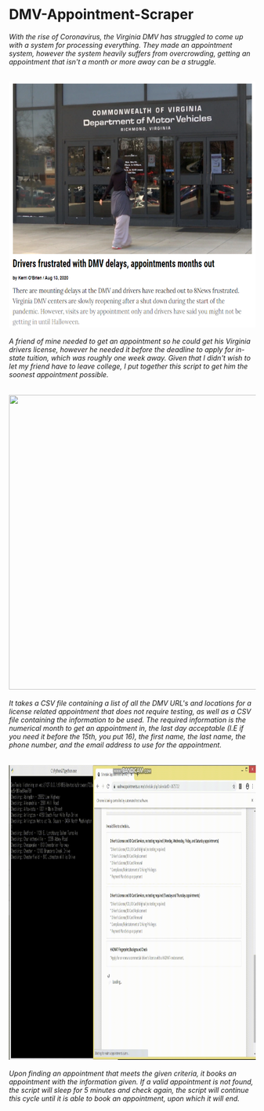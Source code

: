 # DMV-Appointment-Scraper
<h6>With the rise of Coronavirus, the Virginia DMV has struggled to come up with a system for processing everything. They made an appointment system, however the system heavily suffers from overcrowding, getting an appointment that isn't a month or more away can be a struggle.</h6>
<img src="https://github.com/gilbertlb/DMV-Appointment-Scraper/blob/master/readme%20resources/DMV.png" align="middle" height="500" width="600" >
<h6>A friend of mine needed to get an appointment so he could get his Virginia drivers license, however he needed it before the deadline to apply for in-state tuition, which was roughly one week away. Given that I didn't wish to let my friend have to leave college, I put together this script to get him the soonest appointment possible.</h6>
<img src="https://github.com/gilbertlb/DMV-Appointment-Scraper/blob/master/readme%20resources/output.gif" align="center" height="600" width="900" >
<h6>It takes a CSV file containing a list of all the DMV URL's and locations for a license related appointment that does not require testing, as well as a CSV file containing the information to be used. The required information is the numerical month to get an appointment in, the last day acceptable (I.E if you need it before the 15th, you put 16), the first name, the last name, the phone number, and the email address to use for the appointment.</h6>
<img src="https://github.com/gilbertlb/DMV-Appointment-Scraper/blob/master/readme%20resources/appointment.gif" align="center" height="600" width="900" >
<h6>Upon finding an appointment that meets the given criteria, it books an appointment with the information given. If a valid appointment is not found, the script will sleep for 5 minutes and check again, the script will continue this cycle until it is able to book an appointment, upon which it will end.</h6>
